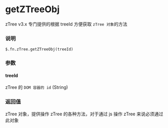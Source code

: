 # getZTreeObj

zTree v3.x 专门提供的根据 treeId 方便获取 `zTree 对象`的方法

### 说明
    $.fn.zTree.getZTreeObj(treeId)

### 参数
#### treeId

zTree 的 `DOM 容器的 id` (String)

### 返回值
zTree 对象，提供操作 zTree 的各种方法，对于通过 js 操作 zTree 来说必须通过此对象